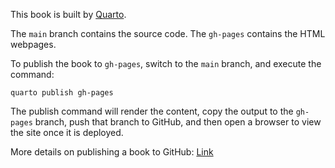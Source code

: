 This book is built by [Quarto](https://quarto.org/).

The `main` branch contains the source code. The `gh-pages` contains the HTML webpages. 

To publish the book to `gh-pages`, switch to the `main` branch, and execute the command:

```console
quarto publish gh-pages
```

The publish command will render the content, copy the output to the `gh-pages` branch, push that branch to GitHub, and then open a browser to view the site once it is deployed.

More details on publishing a book to GitHub: [Link](https://quarto.org/docs/publishing/github-pages.html)


